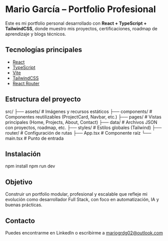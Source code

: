 # Mario García – Portfolio Profesional

Este es mi portfolio personal desarrollado con **React + TypeScript + TailwindCSS**, donde muestro mis proyectos, certificaciones, roadmap de aprendizaje y blogs técnicos.

## Tecnologías principales
- [React](https://reactjs.org/)
- [TypeScript](https://www.typescriptlang.org/)
- [Vite](https://vitejs.dev/)
- [TailwindCSS](https://tailwindcss.com/)
- [React Router](https://reactrouter.com/)

## Estructura del proyecto
src/
├── assets/ # Imágenes y recursos estáticos 
├── components/ # Componentes reutilizables (ProjectCard, Navbar, etc.) 
├── pages/ # Vistas principales (Home, Projects, About, Contact) 
├── data/ # Archivos JSON con proyectos, roadmap, etc. 
├── styles/ # Estilos globales (Tailwind) 
├── router/ # Configuración de rutas 
├── App.tsx # Componente raíz 
└── main.tsx # Punto de entrada

## Instalación
npm install
npm run dev

## Objetivo
Construir un portfolio modular, profesional y escalable que refleje mi evolución como desarrollador Full Stack, con foco en automatización, IA y buenas prácticas.

## Contacto
Puedes encontrarme en LinkedIn o escribirme a mariogrdg02@outlook.com